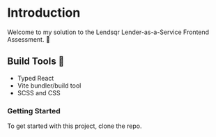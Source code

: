 # Introduction

Welcome to my solution to the Lendsqr Lender-as-a-Service Frontend Assessment. 👋

## Build Tools 🧰

- Typed React
- Vite bundler/build tool
- SCSS and CSS

### Getting Started
To get started with this project, clone the repo.